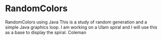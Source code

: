 RandomColors
============

RandomColors using Java
This is a study of random generation and a simple Java graphics loop.
I am working on a Ulam spiral and I will use this as a base to display the spiral.
Coleman
